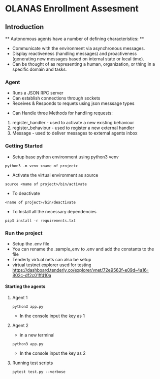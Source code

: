 # OLANAS Enrollment Assesment

## Introduction

 ** Autonomous agents have a number of defining characteristics: **

  - Communicate with the environment via asynchronous messages.
  -  Display reactiveness (handling messages) and proactiveness (generating new messages based on internal state or local time).
  -  Can be thought of as representing a human, organization, or thing in a specific domain and tasks.

### Agent

- Runs a JSON RPC server
- Can establish connections through sockets
- Receives & Responds to requets using json messsage types
* Can Handle three Methods for handling requests:

1. register_handler - used to activate a new existing behaviour 
2. register_behaviour - used to register a new external handler
3. Message - used to deliver messages to external agents inbox

### Getting Started

- Setup base python environment using python3 venv

```
python3 -m venv <name of project>
```

- Activate the virtual environment as source

```
source <name of project>/bin/activate

```

- To deactivate

```
<name of project>/bin/deactivate
```

-  To Install all the necessary dependencies

```
pip3 install -r requirements.txt
```

### Run the project

- Setup the .env file
- You can rename the .sample_env to .env and add the constants to the file
- Tenderly virtual nets can also be setup
- virtual testnet explorer used for testing https://dashboard.tenderly.co/explorer/vnet/72e9563f-e09d-4a16-802c-df2c01ffd10a

#### Starting the agents

1. Agent 1

    ``` 
    python3 app.py
    ```
    - In the console input the key as 1

2. Agent 2 
    - in a new terminal
    ```
    python3 app.py
    ```
    - In the console input the key as 2

3. Running test scripts
    ```
    pytest test.py --verbose

    ```

